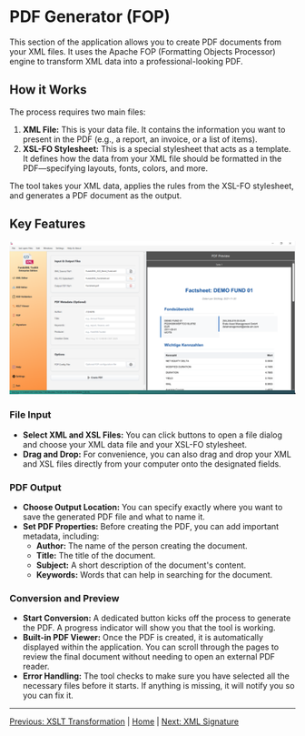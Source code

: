 # PDF Generator (FOP)

This section of the application allows you to create PDF documents from your XML files. It uses the Apache FOP (Formatting Objects Processor) engine to transform XML data into a professional-looking PDF.

## How it Works

The process requires two main files:

1.  **XML File:** This is your data file. It contains the information you want to present in the PDF (e.g., a report, an invoice, or a list of items).
2.  **XSL-FO Stylesheet:** This is a special stylesheet that acts as a template. It defines how the data from your XML file should be formatted in the PDF—specifying layouts, fonts, colors, and more.

The tool takes your XML data, applies the rules from the XSL-FO stylesheet, and generates a PDF document as the output.

## Key Features

![Screenshot of FOP Controller](img/fop-pdf.png)

### File Input
- **Select XML and XSL Files:** You can click buttons to open a file dialog and choose your XML data file and your XSL-FO stylesheet.
- **Drag and Drop:** For convenience, you can also drag and drop your XML and XSL files directly from your computer onto the designated fields.

### PDF Output
- **Choose Output Location:** You can specify exactly where you want to save the generated PDF file and what to name it.
- **Set PDF Properties:** Before creating the PDF, you can add important metadata, including:
    - **Author:** The name of the person creating the document.
    - **Title:** The title of the document.
    - **Subject:** A short description of the document's content.
    - **Keywords:** Words that can help in searching for the document.

### Conversion and Preview
- **Start Conversion:** A dedicated button kicks off the process to generate the PDF. A progress indicator will show you that the tool is working.
- **Built-in PDF Viewer:** Once the PDF is created, it is automatically displayed within the application. You can scroll through the pages to review the final document without needing to open an external PDF reader.
- **Error Handling:** The tool checks to make sure you have selected all the necessary files before it starts. If anything is missing, it will notify you so you can fix it.

---

[Previous: XSLT Transformation](xslt-controller.md) | [Home](index.md) | [Next: XML Signature](signature-controller.md)
